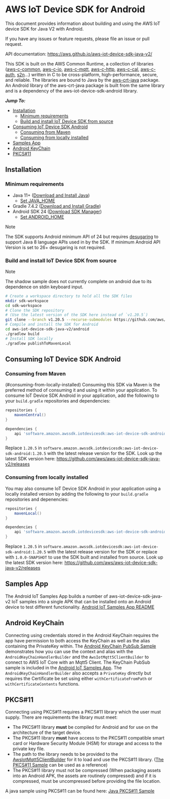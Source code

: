 # AWS IoT Device SDK for Android

This document provides information about building and using the AWS IoT device SDK for Java V2 with Android.

If you have any issues or feature requests, please file an issue or pull request.

API documentation: https://aws.github.io/aws-iot-device-sdk-java-v2/

This SDK is built on the AWS Common Runtime, a collection of libraries
([aws-c-common](https://github.com/awslabs/aws-c-common),
[aws-c-io](https://github.com/awslabs/aws-c-io),
[aws-c-mqtt](https://github.com/awslabs/aws-c-mqtt),
[aws-c-http](https://github.com/awslabs/aws-c-http),
[aws-c-cal](https://github.com/awslabs/aws-c-cal),
[aws-c-auth](https://github.com/awslabs/aws-c-auth),
[s2n](https://github.com/awslabs/s2n)...) written in C to be
cross-platform, high-performance, secure, and reliable. The libraries are bound
to Java by the [aws-crt-java](https://github.com/awslabs/aws-crt-java) package.
An Android library of the aws-crt-java package is built from the same library and is
a dependency of the aws-iot-device-sdk-android library.

*__Jump To:__*

* [Installation](#installation)
  * [Minimum requirements](#minimum-requirements)
  * [Build and install IoT Device SDK from source](#build-and-install-iot-device-sdk-from-source)
* [Consuming IoT Device SDK Android](#consuming-from-locally-installed)
  * [Consuming from Maven](#consuming-from-maven)
  * [Consuming from locally installed](#consuming-from-locally-installed)
* [Samples App](#samples-app)
* [Android KeyChain](#android-keychain)
* [PKCS#11](#pkcs11)

## Installation

### Minimum requirements
* Java 11+ ([Download and Install Java](https://www.java.com/en/download/help/download_options.html))
  * [Set JAVA_HOME](./PREREQUISITES.md#set-java_home)
* Gradle 7.4.2 ([Download and Install Gradle](https://gradle.org/install/))
* Android SDK 24 ([Download SDK Manager](https://developer.android.com/tools/releases/platform-tools#downloads))
  * [Set ANDROID_HOME](./PREREQUISITES.md#set-android_home)

> [!NOTE]
> The SDK supports Android minimum API of 24 but requires [desugaring](https://developer.android.com/studio/write/java8-support#library-desugaring) to support Java 8 language APIs used in by the SDK. If minimum Android API Version is set to 26+ desugaring is not required.

### Build and install IoT Device SDK from source
> [!NOTE]
> The shadow sample does not currently complete on android due to its dependence on stdin keyboard input.

``` sh
# Create a workspace directory to hold all the SDK files
mkdir sdk-workspace
cd sdk-workspace
# Clone the SDK repository
# (Use the latest version of the SDK here instead of `v1.20.5`)
git clone --branch v1.20.5 --recurse-submodules https://github.com/aws/aws-iot-device-sdk-java-v2.git
# Compile and install the SDK for Android
cd aws-iot-device-sdk-java-v2/android
./gradlew build
# Install SDK locally
./gradlew publishToMavenLocal
```

## Consuming IoT Device SDK Android

### Consuming from Maven
(#consuming-from-locally-installed)
Consuming this SDK via Maven is the preferred method of consuming it and using it within your application. To consume
IoT Device SDK Android in your application, add the following to your `build.gradle` repositories and dependencies:

``` groovy
repositories {
    mavenCentral()
}

dependencies {
    api 'software.amazon.awssdk.iotdevicesdk:aws-iot-device-sdk-android:1.20.5'
}
```
Replace `1.20.5` in `software.amazon.awssdk.iotdevicesdk:aws-iot-device-sdk-android:1.20.5` with the latest release version for the SDK.
Look up the latest SDK version here: https://github.com/aws/aws-iot-device-sdk-java-v2/releases

### Consuming from locally installed
You may also consume IoT Device SDK Android in your application using a locally installed version by adding the
following to your `build.gradle` repositories and depenencies:
``` groovy
repositories {
    mavenLocal()
}

dependencies {
    api 'software.amazon.awssdk.iotdevicesdk:aws-iot-device-sdk-android:1.20.5'
}
```
Replace `1.20.5` in `software.amazon.awssdk.iotdevicesdk:aws-iot-device-sdk-android:1.20.5` with the latest release version for the SDK
or replace with `1.0.0-SNAPSHOT` to use the SDK built and installed from source.
Look up the latest SDK version here: https://github.com/aws/aws-iot-device-sdk-java-v2/releases

## Samples App
The Android IoT Samples App builds a number of aws-iot-device-sdk-java-v2 IoT samples into a single APK that can be installed onto an Android device to test different functionality.
[Android IoT Samples App README](../samples/Android/README.md)

## Android KeyChain
Connecting using credentials stored in the Android KeyChain requires the app have permission to both access the KeyChain as well as the alias containing the PrivateKey within. The [Android KeyChain PubSub Sample](../samples/Android/AndroidKeyChainPubSub/README.md) demonstrates how you can use the context and alias with the `AndroidKeyChainHandlerBuilder` and the `AwsIotMqtt5ClientBuilder` to connect to AWS IoT Core with an Mqtt5 Client. The KeyChain PubSub sample is included in the [Android IoT Samples App](../samples/Android/README.md). The `AndroidKeyChainHandlerBuilder` also accepts a `PrivateKey` directly but requires the Certificate be set using either `withCertificateFromPath` or `withCertificateContents` functions.

## PKCS#11
Connecting using PKCS#11 requires a PKCS#11 library which the user must supply. There are requirements the library must meet:
* The PKCS#11 library **must** be compiled for Android and for use on the architecture of the target device.
* The PKCS#11 library **must** have access to the PKCS#11 compatible smart card or Hardware Security Module (HSM) for storage and access to the private key file.
* The path to the library needs to be provided to the [AwsIotMqtt5ClientBuilder](https://github.com/aws/aws-iot-device-sdk-java-v2/blob/92e9ff7dff1cdb191b16c8e52710cc731df04c08/sdk/src/main/java/software/amazon/awssdk/iot/AwsIotMqtt5ClientBuilder.java#L109C24-L109C24) for it to load and use the PKCS#11 library. ([The PKCS#11 Sample](../samples/Pkcs11Connect/README.md) can be used as a reference)
* The PKCS#11 library must not be compressed (When packaging assets into an Android APK, the assets are routinely compressed) and if it is compressed, must be uncompressed before providing the file location.

A java sample using PKCS#11 can be found here: [Java PKCS#11 Sample](../samples/Pkcs11Connect/README.md)
